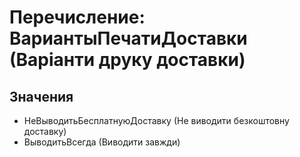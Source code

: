 ﻿# Перечисление: ВариантыПечатиДоставки (Варіанти друку доставки)

## Значения

- НеВыводитьБесплатнуюДоставку (Не виводити безкоштовну доставку)
- ВыводитьВсегда (Виводити завжди)

